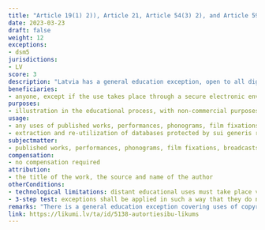 ```yaml
---
title: "Article 19(1) 2)), Article 21, Article 54(3) 2), and Article 59(1) 2) of the Copyright Act"
date: 2023-03-23
draft: false
weight: 12
exceptions:
- dsm5
jurisdictions:
- LV
score: 3
description: "Latvia has a general education exception, open to all digital and non-digital uses of all types of copyrighted works (Article 21). This general exception applies to performances, phonograms, film fixations, broadcasts and press publications (Article 54(3) 2)). In addition, there is a specific education exception applicable to databases protected by the sui generis right, subject to the same conditions. None of the exceptions are subject to compensation." 
beneficiaries:
- anyone, except if the use takes place through a secure electronic environment, in which case only students and persons implementing the educational program can access it 
purposes: 
- illustration in the educational process, with non-commercial purposes
usage:
- any uses of published works, performances, phonograms, film fixations, broadcasts, press publications
- extraction and re-utilization of databases protected by sui generis rights
subjectmatter:
- published works, performances, phonograms, film fixations, broadcasts, press publications, databases protected by sui generis right
compensation:
- no compensation required
attribution: 
- the title of the work, the source and name of the author
otherConditions: 
- technological limitations: distant educational uses must take place via a secure electronic environment that is accessible only to students and persons implementing the educational program
- 3-step test: exceptions shall be applied in such a way that they do not conflict with the normal exploitation of the author's work and do not unreasonably prejudice the legitimate interests of the author
remarks: "There is a general education exception covering uses of copyrighted works (Article 19(1) 2) and Article 21) as well as uses of performances, phonograms, film fixations, broadcasts and press publications (Article 54(3) 2)). In addition, there is a specific education exception applicable to the extraction and re-utilization of databases protected by the sui generis right, which is subject to the conditions set forth in the general education exception (Article 59(1) 2)). <br /> The education exceptions cover both digital and non-digital uses, to the extent necessary for the non-commercial purpose to be achieved, without compensation. Anyone can benefit from the education exceptions, except in the case of distance uses, where only students and persons implementing the educational program are allowed to access the secured electronic environment where the use must take place. The provision clarifies that “illustration for in the educational process” means uses that support, enrich or supplement the learning process, in accordance with recital 21 of the CDSM Directive. It further clarifies the meaning of “secured electronic environment”, in line with recital 22 of the CDSM Directive. Furthermore, it goes a step further than the EU lawmaker in terms of cross-border uses, by creating a legal presumption that Latvia is the location to be considered when an educational institution is not established in the European Union or the European Economic Area, but operates in Latvia and implements a curriculum on the subject Latvian Studies."
link: https://likumi.lv/ta/id/5138-autortiesibu-likums
---
```

